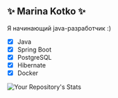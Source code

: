 ## ✨ Marina Kotko ✨
Я начинающий java-разработчик :)

- [x] Java
- [x] Spring Boot
- [x] PostgreSQL
- [x] Hibernate
- [x] Docker

![Your Repository's Stats](https://github-readme-stats.vercel.app/api?username=MarinaKS&show_icons=true)
<!--
**MarinaKS/MarinaKS** is a ✨ _special_ ✨ repository because its `README.md` (this file) appears on your GitHub profile.

Here are some ideas to get you started:

- 🔭 I’m currently working on ...
- 🌱 I’m currently learning ...
- 👯 I’m looking to collaborate on ...
- 🤔 I’m looking for help with ...
- 💬 Ask me about ...
- 📫 How to reach me: ...
- 😄 Pronouns: ...
- ⚡ Fun fact: ...
-->
